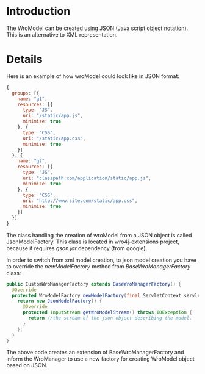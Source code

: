 # Introduction 
The WroModel can be created using JSON (Java script object notation). This is an alternative to XML representation. 

# Details 
Here is an example of how wroModel could look like in JSON format:
```javascript
{
  groups: [{
    name: "g1",
    resources: [{
      type: "JS",
      uri: "/static/app.js",
      minimize: true
    }, {
      type: "CSS",
      uri: "/static/app.css",
      minimize: true
    }]
  }, {
    name: "g2",
    resources: [{
      type: "JS",
      uri: "classpath:com/application/static/app.js",
      minimize: true
    }, {
      type: "CSS",
      uri: "http://www.site.com/static/app.css",
      minimize: true
    }]
  }]
}
```

The class handling the creation of wroModel from a JSON object is called JsonModelFactory. This class is located in wro4j-extensions project, because it requires *gson.jar* dependency (from google). 

In order to switch from xml model creation, to json model creation you have to override the *newModelFactory* method from *BaseWroManagerFactory* class:

```java
public CustomWroManagerFactory extends BaseWroManagerFactory() {
  @Override
  protected WroModelFactory newModelFactory(final ServletContext servletContext) {
    return new JsonModelFactory() {
      @Override
      protected InputStream getWroModelStream() throws IOException {
        return //the stream of the json object describing the model.
      }
    };
  }
}   
```

The above code creates an extension of BaseWroManagerFactory and inform the WroManager to use a new factory for creating WroModel object based on JSON.
